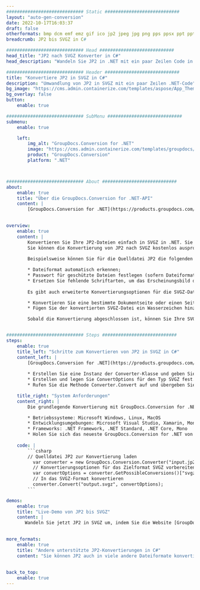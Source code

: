 ```yaml
---
############################# Static ############################
layout: "auto-gen-conversion"
date: 2022-10-17T16:03:37
draft: false
otherformats: bmp dcm emf emz gif ico jp2 jpeg jpg png pps ppsx ppt pptx psb psd svg svgz tga tif tiff webp wmf wmz
breadcrumb: JP2 bis SVGZ in C#

############################# Head ############################
head_title: "JP2 nach SVGZ Konverter in C#"
head_description: "Wandeln Sie JP2 in .NET mit ein paar Zeilen Code in SVGZ um. Verwenden Sie die GroupDocs Document Conversion API, um über 160 Dateiformate zu konvertieren."

############################# Header ############################
title: "Konvertiere JP2 in SVGZ in C#"
description: "Umwandlung von JP2 in SVGZ mit ein paar Zeilen .NET-Code"
bg_image: "https://cms.admin.containerize.com/templates/aspose/App_Themes/V3/images/bg/header1.png"
bg_overlay: false
button:
    enable: true

############################# SubMenu ############################
submenu:
    enable: true

    left:
        img_alt: "GroupDocs.Conversion for .NET"
        image: "https://cms.admin.containerize.com/templates/groupdocs/images/product-logos/90x90-noborder/groupdocs-conversion-net.png"
        product: "GroupDocs.Conversion"
        platform: ".NET"



############################# About ############################
about:
    enable: true
    title: "Über die GroupDocs.Conversion for .NET-API"
    content: |
        [GroupDocs.Conversion for .NET](https://products.groupdocs.com/conversion/net/) kann verwendet werden, um Microsoft Word, Excel, PowerPoint, PDF, Visio und andere Formate zu konvertieren. GroupDocs.Conversion ist eine eigenständige API, die sich für Backend- und interne Systeme eignet, bei denen eine hohe Leistung erforderlich ist. Es ist unabhängig von Software wie Microsoft oder Open Office.
    

overview:
    enable: true
    content: |
        Konvertieren Sie Ihre JP2-Dateien einfach in SVGZ in .NET. Sie können nur ein paar C#-Codezeilen auf jeder Plattform Ihrer Wahl verwenden, z. B. Windows, Linux, macOS.
        Sie können die Konvertierung von JP2 nach SVGZ kostenlos ausprobieren und die Qualität der Konvertierungsergebnisse bewerten. Neben einfachen Dateikonvertierungsszenarien können Sie erweiterte Optionen zum Laden der Quelldatei JP2 und zum Speichern des Ausgabeergebnisses SVGZ ausprobieren. 
        
        Beispielsweise können Sie für die Quelldatei JP2 die folgenden Ladeoptionen verwenden:

        * Dateiformat automatisch erkennen;
        * Passwort für geschützte Dateien festlegen (sofern Dateiformat dies unterstützt);
        * Ersetzen Sie fehlende Schriftarten, um das Erscheinungsbild des Dokuments beizubehalten.
        
        Es gibt auch erweiterte Konvertierungsoptionen für die SVGZ-Datei:

        * Konvertieren Sie eine bestimmte Dokumentseite oder einen Seitenbereich;
        * Fügen Sie der konvertierten SVGZ-Datei ein Wasserzeichen hinzu und vieles mehr.

        Sobald die Konvertierung abgeschlossen ist, können Sie Ihre SVGZ-Datei im lokalen Dateipfad oder auf einem Speicher von Drittanbietern wie FTP, Amazon S3, Google Drive, Dropbox usw. speichern. Bitte beachten Sie, dass Sie JP2 in SVGZ muss keine zusätzliche Software installiert werden - wie MS Office, Open Office, Adobe Acrobat Reader etc.


############################# Steps ############################
steps:
    enable: true
    title_left: "Schritte zum Konvertieren von JP2 in SVGZ in C#"
    content_left: |
        [GroupDocs.Conversion for .NET](https://products.groupdocs.com/conversion/net/) erleichtert Entwicklern das Konvertieren einer JP2-Datei in SVGZ mit wenigen Codezeilen.
        
        * Erstellen Sie eine Instanz der Converter-Klasse und geben Sie die Datei JP2 mit dem vollständigen Pfad an
        * Erstellen und legen Sie ConvertOptions für den Typ SVGZ fest.
        * Rufen Sie die Methode Converter.Convert auf und übergeben Sie den vollständigen Pfad und das Format (SVGZ) als Parameter

    title_right: "System Anforderungen"
    content_right: |
        Die grundlegende Konvertierung mit GroupDocs.Conversion for .NET kann in nur wenigen einfachen Schritten durchgeführt werden. Unsere APIs werden auf allen wichtigen Plattformen und Betriebssystemen unterstützt. Stellen Sie vor dem Ausführen des folgenden Codes sicher, dass die folgenden Voraussetzungen auf Ihrem System installiert sind.

        * Betriebssysteme: Microsoft Windows, Linux, MacOS
        * Entwicklungsumgebungen: Microsoft Visual Studio, Xamarin, MonoDevelop
        * Frameworks: .NET Framework, .NET Standard, .NET Core, Mono
        * Holen Sie sich das neueste GroupDocs.Conversion for .NET von [Nuget](https://www.nuget.org/packages/groupdocs.conversion)
         
    code: |
        ```csharp    
        // Quelldatei JP2 zur Konvertierung laden
          var converter = new GroupDocs.Conversion.Converter("input.jp2");
          // Konvertierungsoptionen für das Zielformat SVGZ vorbereiten
          var convertOptions = converter.GetPossibleConversions()["svgz"].ConvertOptions;
          // In das SVGZ-Format konvertieren
          converter.Convert("output.svgz", convertOptions);
        ```

demos:
    enable: true
    title: "Live-Demo von JP2 bis SVGZ"
    content: |
       Wandeln Sie jetzt JP2 in SVGZ um, indem Sie die Website [GroupDocs.Conversion App](https://products.groupdocs.app/conversion/family) besuchen. Die Online-Demo hat die folgenden Vorteile
          

more_formats:
    enable: true
    title: "Andere unterstützte JP2-Konvertierungen in C#"
    content: "Sie können JP2 auch in viele andere Dateiformate konvertieren. Bitte sehen Sie sich die Liste unten an."
       
       
back_to_top:
    enable: true
---
```


